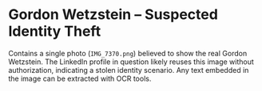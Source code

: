 # Gordon Wetzstein – Suspected Identity Theft

Contains a single photo (`IMG_7370.png`) believed to show the real Gordon Wetzstein. The LinkedIn profile in question likely reuses this image without authorization, indicating a stolen identity scenario. Any text embedded in the image can be extracted with OCR tools.
